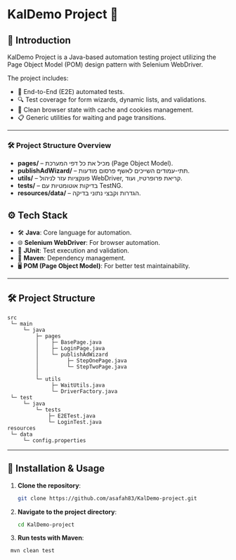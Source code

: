# KalDemo Project 🚀

## 📖 Introduction
KalDemo Project is a Java-based automation testing project utilizing the Page Object Model (POM) design pattern with Selenium WebDriver.

The project includes:
- 🧪 End-to-End (E2E) automated tests.
- 🔍 Test coverage for form wizards, dynamic lists, and validations.
- 🧹 Clean browser state with cache and cookies management.
- 📋 Generic utilities for waiting and page transitions.

---

### 🛠️ **Project Structure Overview**

- **pages/** – מכיל את כל דפי המערכת (Page Object Model).  
- **publishAdWizard/** – תתי-עמודים השייכים לאשף פרסום מודעות.  
- **utils/** – פונקציות עזר לניהול WebDriver, קריאת פרופרטיז, ועוד.  
- **tests/** – בדיקות אוטומטיות עם TestNG.  
- **resources/data/** – הגדרות וקבצי נתוני בדיקה.  


## ⚙️ Tech Stack
- 🛠️ **Java**: Core language for automation.
- 🌐 **Selenium WebDriver**: For browser automation.
- 🎯 **JUnit**: Test execution and validation.
- 💾 **Maven**: Dependency management.
- 🖥️ **POM (Page Object Model)**: For better test maintainability.

---

## 🛠️ Project Structure
```
src
 └─ main
     └─ java
         ├─ pages
         │    ├─ BasePage.java
         │    ├─ LoginPage.java
         │    └─ publishAdWizard
         │         ├─ StepOnePage.java
         │         └─ StepTwoPage.java
         │
         └─ utils
              ├─ WaitUtils.java
              └─ DriverFactory.java
 └─ test
     └─ java
         └─ tests
             ├─ E2ETest.java
             └─ LoginTest.java
resources
 └─ data
     └─ config.properties
```


---

## 🚀 Installation & Usage

1. **Clone the repository**:
   ```bash
   git clone https://github.com/asafah83/KalDemo-project.git

2. **Navigate to the project directory**:
   ```bash
   cd KalDemo-project

3. **Run tests with Maven**:
  ```bash
   mvn clean test

   




